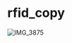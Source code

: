 # rfid_copy
![IMG_3875](https://github.com/wayneouow/rfid_copy/assets/82707606/b6ab7696-0c1b-4909-a619-90ce9d21e418)
